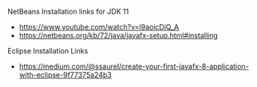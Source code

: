 NetBeans Installation links for JDK 11
* https://www.youtube.com/watch?v=l9aoicDiQ_A
* https://netbeans.org/kb/72/java/javafx-setup.html#installing

Eclipse Installation Links
* https://medium.com/@ssaurel/create-your-first-javafx-8-application-with-eclipse-9f77375a24b3
